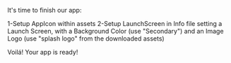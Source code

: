 It's time to finish our app:

1-Setup AppIcon within assets
2-Setup LaunchScreen in Info file setting a Launch Screen, with a Background Color (use "Secondary") and an Image Logo (use "splash logo" from the downloaded assets)

Voilá! Your app is ready!